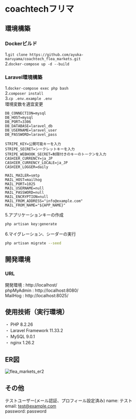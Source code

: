 # coachtechフリマ  
  
## 環境構築  
### Dockerビルド  
  1.`git clone https://github.com/ayuka-maruyama/coachtech_flea_markets.git`  
  2.`docker-compose up -d --build`  
  
### Laravel環境構築  
  1.`docker-compose exec php bash`  
  2.`composer install`  
  3.`cp .env.example .env`  
  環境変数を適宜変更  
  ```text
  DB_CONNECTION=mysql  
  DB_HOST=mysql  
  DB_PORT=3306  
  DB_DATABASE=laravel_db  
  DB_USERNAME=laravel_user  
  DB_PASSWORD=laravel_pass  
    
  STRIPE_KEY=公開可能キーを入力  
  STRIPE_SECRET=シークレットキーを入力  
  STRIPE_WEBHOOK_SECRET=制限付きのキーのトークンを入力  
  CASHIER_CURRENCY=ja_JP  
  CASHIER_CURRENCY_LOCALE=ja_JP  
  CASHIER_LOGGER=daily  
    
  MAIL_MAILER=smtp  
  MAIL_HOST=mailhog  
  MAIL_PORT=1025  
  MAIL_USERNAME=null  
  MAIL_PASSWORD=null  
  MAIL_ENCRYPTION=null  
  MAIL_FROM_ADDRESS="info@example.com"  
  MAIL_FROM_NAME="${APP_NAME}"  
  ```  
  5.アプリケーションキーの作成  
  ``` bash
  php artisan key:generate
  ```  
    
  6.マイグレーション、シーダーの実行  
  ``` bash
  php artisan migrate --seed
  ```  
  
## 開発環境  
  ### URL  
  開発環境 : http://localhost/  
  phpMyAdmin : http://localhost:8080/  
  MailHog : http://localhost:8025/  
  
## 使用技術（実行環境）  
  ・ PHP 8.2.26  
  ・ Laravel Framework 11.33.2  
  ・ MySQL 9.0.1  
  ・ nginx 1.26.2  
  
## ER図  
  ![flea_markets_er2](https://github.com/user-attachments/assets/560afd8c-2eae-4729-b320-12dc2d6263f3)  
  
## その他  
  テストユーザー(メール認証、プロフィール設定済み)
  name: テスト  
  email: test@example.com  
  password: password  
